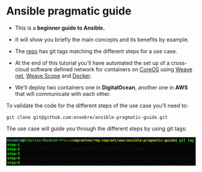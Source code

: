# Ansible pragmatic guide

- This is a **beginner guide to Ansible.**

- It will show you briefly the main concepts and its benefits by example.

- The [repo](https://github.com/enxebre/ansible-pragmatic-guide) has git tags matching the different steps for a use case.

- At the end of this tutorial you'll have automated the set up of a cross-cloud software defined network for containers on [CoreOS](https://coreos.com) using [Weave net](https://www.weave.works/products/weave-net/), [Weave Scope](https://www.weave.works/products/weave-scope/) and [Docker](https://www.docker.com/).

- We'll deploy two containers one in **DigitalOcean**, another one in **AWS** that will communicate with each other.

To validate the code for the different steps of the use case you'll need to:

```
git clone git@github.com:enxebre/ansible-pragmatic-guide.git
```

The use case will guide you through the different steps by using git tags:

![steps](images/tags.png)
